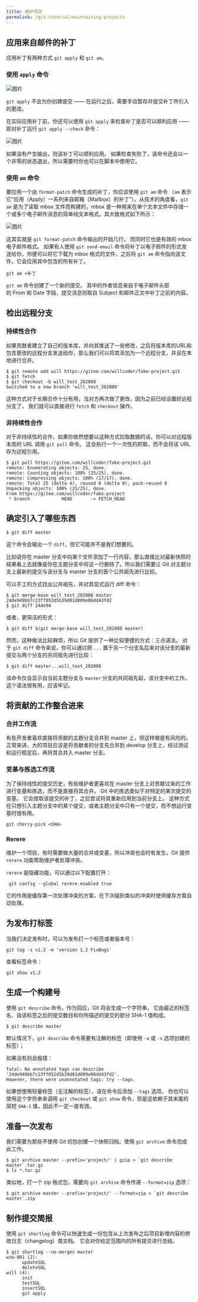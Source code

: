 ```yaml
---
title: 维护项目
permalink: /git-tutorial/maintaining-projects
---
```


## 应用来自邮件的补丁

应用补丁有两种方式 `git apply` 和 `git am`。

### 使用 `apply` 命令

![图片](./../../../.vuepress/public/images/JNw7XKxRgJbwudNw.png)

`git apply` 不会为你创建提交 —— 在运行之后，需要手动暂存并提交补丁所引入的更改。

在实际应用补丁前，你还可以使用 `git apply` 来检查补丁是否可以顺利应用 —— 即对补丁运行 `git apply --check` 命令：

![图片](./../../../.vuepress/public/images/7EFVgJ1TEuhPhnVS.png)

如果没有产生输出，则该补丁可以顺利应用。 如果检查失败了，该命令还会以一个非零的状态退出，所以需要时你也可以在脚本中使用它。

### 使用 `am` 命令

要应用一个由 `format-patch` 命令生成的补丁，你应该使用 `git am` 命令 （`am` 表示它“应用（Apply）一系列来自邮箱（Mailbox）的补丁”）。从技术的角度看，`git am` 是为了读取 mbox 文件而构建的，mbox 是一种用来在单个文本文件中存储一个或多个电子邮件消息的简单纯文本格式。其大致格式如下所示：

![图片](./../../../.vuepress/public/images/qzDGJTqJC6PMXp8E.png)

这其实就是 `git format-patch` 命令输出的开始几行， 而同时它也是有效的 mbox 电子邮件格式。 如果有人使用 `git send-email` 命令将补丁以电子邮件的形式发送给你，你便可以将它下载为 mbox 格式的文件，之后将 `git am` 命令指向该文件，它会应用其中包含的所有补丁。

```shell
git am +补丁
```

`git am` 命令创建了一个新的提交。 其中的作者信息来自于电子邮件头部的 From 和 Date 字段，提交消息则取自 Subject 和邮件正文中补丁之前的内容。

## 检出远程分支

### **持续性合作**

如果贡献者建立了自己的版本库，并向其推送了一些修改，之后将版本库的URL和包含更改的远程分支发送给你，那么我们可以将其添加为一个远程分支，并且在本地进行合并。

```shell
$ git remote add will https://gitee.com/willcoder/fake-project.git
$ git fetch
$ git checkout -b will_test_202008
Switched to a new branch 'will_test_202008'
```

这种方式对于长期合作十分有用。当对方再次做了更改，因为之前已经设置好远程分支了， 我们就可以直接进行 `fetch` 和 `checkout` 操作。

### **非持续性合作**

对于非持续性的合作，如果你依然想要以这种方式拉取数据的话，你可以对远程版本库的 URL 调用 `git pull` 命令。 这会执行一个一次性的抓取，而不会将该 URL 存为远程引用。

```shell
$ git pull https://gitee.com/willcoder/fake-project.git
remote: Enumerating objects: 25, done.
remote: Counting objects: 100% (25/25), done.
remote: Compressing objects: 100% (17/17), done.
remote: Total 25 (delta 4), reused 0 (delta 0), pack-reused 0
Unpacking objects: 100% (25/25), done.
From https://gitee.com/willcoder/fake-project
 * branch            HEAD       -> FETCH_HEAD
```

## 确定引入了哪些东西

```shell
$ git diff master
```

这个命令会输出一个 `diff`，但它可能并不是我们想要的。

比如说你在 master 分支中向某个文件添加了一行内容，那么直接比对最新快照的结果看上去就像是你在主题分支中将这一行删除了。所以我们需要让 Git 对主题分支上最新的提交与该分支与 master 分支的首个公共祖先进行比较。

可以手工的方式找出公共祖先，并对其显式运行 diff 命令：

```shell
$ git merge-base will_test_202008 master
24de949bb7c23ff052d5b39d01d809e86dd43fd2
$ git diff 24de94
```

或者，更简洁的形式：

```shell
$ git diff $(git merge-base will_test_202008 master)
```

然而，这种做法比较麻烦，所以 Git 提供了一种比较便捷的方式：三点语法。 对于 `git diff` 命令来说，你可以通过把 `...` 置于另一个分支名后来对该分支的最新提交与两个分支的共同祖先进行比较：

```shell
$ git diff master...will_test_202008
```

该命令仅会显示自当前主题分支与 `master` 分支的共同祖先起，该分支中的工作。 这个语法很有用，应该牢记。

## 将贡献的工作整合进来

### **合并工作流**

有些开发者喜欢直接将贡献的主题分支合并到 master 上，但这样做是有风险的。正常来讲，大的项目应该是将贡献者的分支先合并到 develop 分支上，经过测试和运行稳定后，再将其合并入 master 分支。

### **变基与拣选工作流**

为了保持线性的提交历史，有些维护者更喜欢在 master 分支上对贡献过来的工作进行变基和拣选，而不是直接将其合并。 Git 中的拣选类似于对特定的某次提交的变基。 它会提取该提交的补丁，之后尝试将其重新应用到当前分支上。 这种方式在只想引入主题分支中的某个提交，或者主题分支中只有一个提交，而不想运行变基时很有用。

```shell
git cherry-pick <SHA>
```

### **Rerere**

维护一个项目，有时需要做大量的合并或变基，所以冲突也会时有发生。Git 提供 `rerere` 功能帮助维护者处理冲突。

`rerere` 是隐藏功能，可以通过以下配置打开：

```shell
 git config --global rerere.enabled true
```

它的作用是缓存第一次处理冲突的方案，在下次碰到类似的冲突时使用缓存方案自动处理。

## 为发布打标签

当我们决定发布时，可以为发布打一个标签或者版本号：

```shell
git tag -s v1.2 -m 'version 1.2 FixBugs'
```

查看标签命令：

```shell
git show v1.2
```

## 生成一个构建号

使用 `git describe` 命令。作为回应，Git 将会生成一个字符串， 它由最近的标签名、自该标签之后的提交数目和你所描述的提交的部分 SHA-1 值构成。

```shell
$ git describe master
```

默认情况下，`git describe` 命令需要有注解的标签（即使用 `-a` 或 `-s` 选项创建的标签）；

如果没有则会报错：

```shell
fatal: No annotated tags can describe 
'24de949bb7c23ff052d5b39d01d809e86dd43fd2'.
However, there were unannotated tags: try --tags.
```

如果想使用轻量标签（无注解的标签），请在命令后添加 `--tags` 选项。 你也可以使用这个字符串来调用 `git checkout` 或 `git show` 命令，但是这依赖于其末尾的简短 `SHA-1` 值，因此不一定一直有效。

## 准备一次发布

我们需要为那些不使用 Git 的包创建一个快照归档。使用 `git archive` 命令完成此工作。

```shell
$ git archive master --prefix='project/' | gzip > `git describe master`.tar.gz
$ ls *.tar.gz
```

类似地，打一个 zip 格式包，需要向 `git archive` 命令传递 `--format=zip` 选项：

```shell
$ git archive master --prefix='project/' --format=zip > `git describe master`.zip
```

## 制作提交简报

使用 `git shortlog` 命令可以快速生成一份包含从上次发布之后项目新增内容的修改日志（changelog）类文档。 它会对你给定范围内的所有提交进行总结。

```shell
$ git shortlog --no-merges master
wzw-001 (2):
      updateSQL
      deleteSQL
will (4):
      init
      testSQL
      insertSQL
      git apply
```

